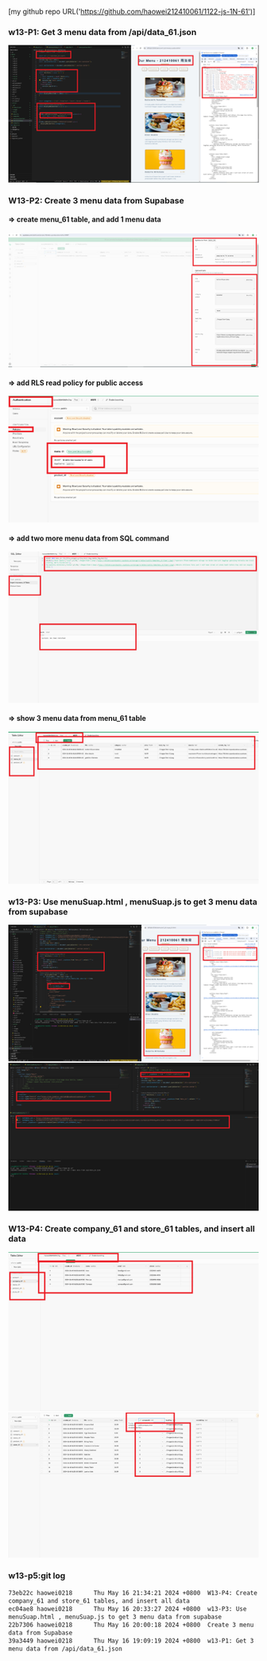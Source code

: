 [my github repo URL('https://github.com/haowei212410061/1122-js-1N-61')]

### w13-P1: Get 3 menu data from /api/data_61.json

![](w13-p1.png)

### W13-P2: Create 3 menu data from Supabase

#### => create menu_61 table, and add 1 menu data
 
![](w13-p2-1.png)
 
#### => add RLS read policy for public access
 
![](w13-p2-2.png)
 
#### => add two more menu data from SQL command
 
![](w13-p2-3.png)
 
#### => show 3 menu data from menu_61 table
 
![](w13-p2-4.png)
 

### w13-P3: Use menuSuap.html , menuSuap.js to get 3 menu data from supabase

![](w13-p3-1.png)
![](w13-p3-2.png)

### W13-P4: Create company_61 and store_61 tables, and insert all data

![](w13-p4-1.png)
![](w13-p4-2.png)

### w13-p5:git log

```
73eb22c haowei0218      Thu May 16 21:34:21 2024 +0800  W13-P4: Create company_61 and store_61 tables, and insert all data
ec04ae8 haowei0218      Thu May 16 20:33:27 2024 +0800  w13-P3: Use menuSuap.html , menuSuap.js to get 3 menu data from supabase
22b7306 haowei0218      Thu May 16 20:00:18 2024 +0800  Create 3 menu data from Supabase
39a3449 haowei0218      Thu May 16 19:09:19 2024 +0800  w13-P1: Get 3 menu data from /api/data_61.json

```
